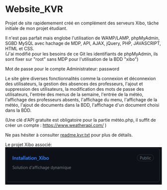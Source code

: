 # Website_KVR  
Projet de site rapidemement créé en complément des serveurs Xibo, tâche initiale de mon projet étudiant.<br>

Il n'est pas parfait mais englobe l'utilisation de WAMP/LAMP, phpMyAdmin, SGBD MySQL avec hachage de MDP, API, AJAX, jQuery, PHP, JAVASCRIPT, HTML et CSS.<br>
(J'ai modifié pour les besoins de ce Git les identifiants de phpMyAdmin, ils sont fixer sur "root" sans MDP pour l'utilisation de la BDD "xibo")<br> 

Mot de passe pour le compte Administrateur: password<br> 

Le site gère diverses fonctionnalités comme la connexion et déconnexion des utilisateurs, la gestion des absences des professeurs, l'ajout et suppression des utilisateurs, la modification des mots de passe des utilisateurs, l'entrée des menus de la semaine, l'entrée de la météo, l'affichage des professeurs absents, l'affichage du menu, l'affichage de la météo, l'ajout de documents dans la BDD, l'affichage d'un document choisi dans la BDD.<br> 

(Une clé d'API gratuite est obligatoire pour la partie météo.php, il suffit de créer un compte : https://www.weatherapi.com/ )<br>

Ne pas hésiter à consulter [readme.kvr.txt](https://github.com/Kirua6/Website_KVR/blob/main/BDD/readme_kvr.txt) pour plus de détails.<br>

Le projet Xibo associé: <br>[![Installation_Xibo](https://github.com/Kirua6/Kirua6/blob/main/Images/xibo_i.PNG)](https://github.com/Kirua6/Installation_Xibo)<br>
